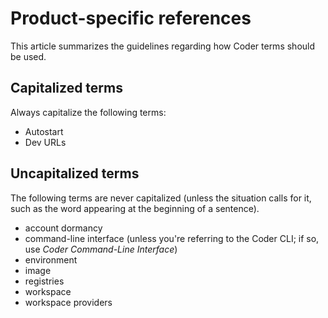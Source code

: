 # Product-specific references

This article summarizes the guidelines regarding how Coder terms should be used.

## Capitalized terms

Always capitalize the following terms:

- Autostart
- Dev URLs

## Uncapitalized terms

The following terms are never capitalized (unless the situation calls for it,
such as the word appearing at the beginning of a sentence).

- account dormancy
- command-line interface (unless you're referring to the Coder CLI; if so, use
  *Coder Command-Line Interface*)
- environment
- image
- registries
- workspace
- workspace providers
